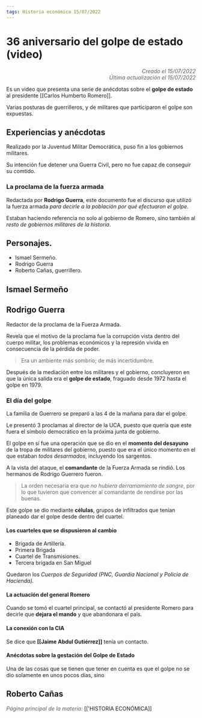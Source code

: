 ```yaml
---
tags: Historia económica 15/07/2022
---
```


# 36 aniversario del golpe de estado (video)
<div style="text-align: right; opacity: 0.7; font-style: italic;">Creado el 15/07/2022</div>
<div style="text-align: right; opacity: 0.7; font-style: italic;">Última actualización el 15/07/2022</div>

Es un video que presenta una serie de anécdotas sobre el **golpe de estado** al presidente [[Carlos Humberto Romero]].

Varias posturas de guerrilleros, y de militares que participaron el golpe son expuestas.

## Experiencias y anécdotas

Realizado por la Juventud Militar Democrática, puso fin a los gobiernos militares.

Su intención fue detener una Guerra Civil, pero no fue capaz de conseguir su comtido.

### La proclama de la fuerza armada

Redactada por **Rodrigo Guerra**, este documento fue el discurso que utilizó la fuerza armada *para decirle a la población por qué efectuaron el golpe.*

Estaban haciendo referencia no solo al gobierno de Romero, sino también al *resto de gobiernos militares de la historia*.

## Personajes.

- Ismael Sermeño.
- Rodrigo Guerra
- Roberto Cañas, guerrillero.

## Ismael Sermeño

## Rodrigo Guerra

Redactor de la proclama de la Fuerza Armada.

Revela que el motivo de la proclama fue la corrupción vista dentro del cuerpo militar, los problemas económicos y la represión vivida en consecuencia de la pérdida de poder.

> Era un ambiente más sombrío; de más incertidumbre.

Después de la mediación entre los militares y el gobierno, concluyeron en que la única salida era el **golpe de estado**, fraguado desde 1972 hasta el golpe en 1979.

### El día del golpe

La familia de Guerrero se preparó a las 4 de la mañana para dar el golpe.

Le presentó 3 proclamas al director de la UCA, puesto que quería que este fuera el símbolo democrático en la próxima junta de gobierno.

El golpe en sí fue una operación que se dio en el **momento del desayuno** de la tropa de militares del gobierno, puesto que era el único momento en el que estaban *todos desarmados*, incluyendo los sargentos.

A la vista del ataque, el **comandante** de la Fuerza Armada se rindió.  Los hermanos de Rodrigo Guerrero fueron.

> La orden necesaria era que *no hubiera derramamiento de sangre*, por lo que tuvieron que convencer al comandante de rendirse por las buenas.

Este golpe se dio mediante **células**, grupos de infiltrados que tenían planeado dar el golpe desde dentro del cuartel.

#### Los cuarteles que se dispusieron al cambio

- Brigada de Artillería.
- Primera Brigada
- Cuartel de Transmisiones.
- Tercera brigada en San Miguel

Quedaron los *Cuerpos de Seguridad (PNC, Guardia Nacional y Policía de Hacienda).*

#### La actuación del general Romero

Cuando se tomó el cuartel principal, se contactó al presidente Romero para decirle que **dejara el mando** y que abandonara el país.

#### La conexión con la CIA

Se dice que **[[Jaime Abdul Gutiérrez]]** tenía un contacto.

#### Anécdotas sobre la gestación del Golpe de Estado

Una de las cosas que se tienen que tener en cuenta es que el golpe no se dio solamente en unos pocos días, sino 

## Roberto Cañas

<span style="opacity: 0.7; font-style: italic;">Página principal de la materia:</span> [['HISTORIA ECONÓMICA]]